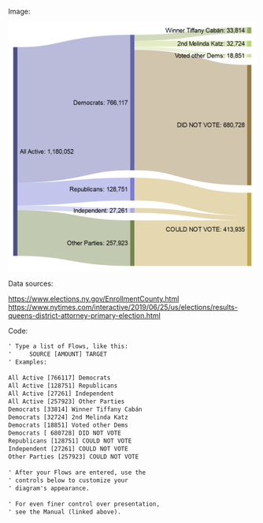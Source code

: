 Image: 

![alt text](https://github.com/joedinoto/2019-06-26-NY-Queens-DA-Primary/blob/master/NY%20DA.png)

Data sources: 

https://www.elections.ny.gov/EnrollmentCounty.html
https://www.nytimes.com/interactive/2019/06/25/us/elections/results-queens-district-attorney-primary-election.html

Code: 

```
' Type a list of Flows, like this:
'     SOURCE [AMOUNT] TARGET
' Examples:

All Active [766117] Democrats
All Active [128751] Republicans
All Active [27261] Independent 
All Active [257923] Other Parties
Democrats [33814] Winner Tiffany Cabán
Democrats [32724] 2nd Melinda Katz
Democrats [18851] Voted other Dems
Democrats [ 680728] DID NOT VOTE
Republicans [128751] COULD NOT VOTE
Independent [27261] COULD NOT VOTE
Other Parties [257923] COULD NOT VOTE

' After your Flows are entered, use the
' controls below to customize your
' diagram's appearance.

' For even finer control over presentation,
' see the Manual (linked above).
```
